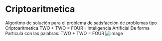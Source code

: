 # Criptoaritmetica
Algoritmo de solución para el problema de satisfacción de problemas tipo Criptoaritmetica TWO + TWO = FOUR - Inteligencia Artificial
De forma Particula con las palabras: TWO + TWO = FOUR
![image](https://user-images.githubusercontent.com/43351303/175697313-30d8a810-5173-49b9-873b-473d2127cc00.png)


